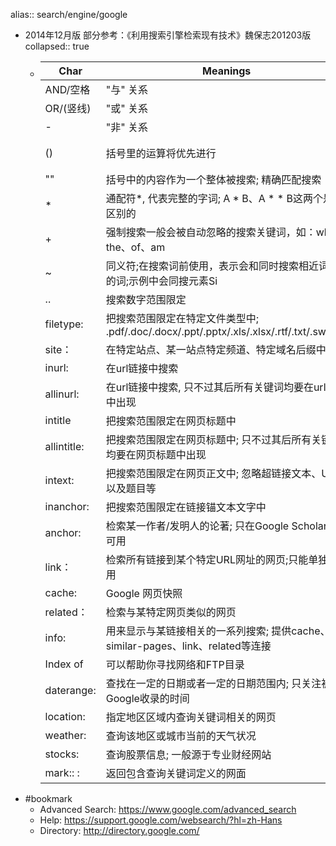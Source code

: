 alias:: search/engine/google
- 2014年12月版 部分参考：《利用搜索引擎检索现有技术》魏保志201203版
  collapsed:: true
  - | Char        | Meanings                                                     | Case                              |
    | ----------- | ------------------------------------------------------------ | --------------------------------- |
    | AND/空格    | "与" 关系                                                    | 云计算 分布式计算                 |
    | OR/(竖线)   | "或" 关系                                                    | 图片 \ 写真                       |
    | -           | "非" 关系                                                    | 神雕侠侣 -游戏                    |
    | ()          | 括号里的运算将优先进行                                       | 电子商务 AND (云计算 -分布式计算) |
    | ""          | 括号中的内容作为一个整体被搜索; 精确匹配搜索                 | “智能天线”                        |
    | *           | 通配符*, 代表完整的字词; A * B、A * * B这两个是有区别的      | Flower  * pots /Flower * * pots   |
    | +           | 强制搜索一般会被自动忽略的搜索关键词，如：who、the、of、am   | +B                                |
    | ~           | 同义符;在搜索词前使用，表示会和同时搜索相近词义的词;示例中会同搜元素Si | ~  silicon                        |
    | ..          | 搜索数字范围限定                                             | 手机 价格2000..5000               |
    | filetype:   | 把搜索范围限定在特定文件类型中; .pdf/.doc/.docx/.ppt/.pptx/.xls/.xlsx/.rtf/.txt/.swf/.ps | 霍金 黑洞filetype:pdf             |
    | site：      | 在特定站点、某一站点特定频道、特定域名后缀中搜索             | 科技 site:news.163.com            |
    | inurl:      | 在url链接中搜索                                              | inurl:jiqiao  photoshop           |
    | allinurl:   | 在url链接中搜索, 只不过其后所有关键词均要在url链接中出现     | allinurl:jiqiao  photoshop        |
    | intitle     | 把搜索范围限定在网页标题中                                   | 商业 intitle:超级女声             |
    | allintitle: | 把搜索范围限定在网页标题中; 只不过其后所有关键词均要在网页标题中出现 | allintitle:超级女声 张靓颖        |
    | intext:     | 把搜索范围限定在网页正文中; 忽略超链接文本、URL以及题目等    |                                   |
    | inanchor:   | 把搜索范围限定在链接锚文本文字中                             | inanchor:吴清源                   |
    | anchor:     | 检索某一作者/发明人的论著; 只在Google Scholar中可用          | anchor:/作者:                     |
    | link：      | 检索所有链接到某个特定URL网址的网页;只能单独使用             | link:163.com                      |
    | cache:      | Google 网页快照                                              |                                   |
    | related：   | 检索与某特定网页类似的网页                                   | related:www.163.com/index.shtml   |
    | info:       | 用来显示与某链接相关的一系列搜索; 提供cache、similar-pages、link、related等连接 | info:www.sina.com.cn              |
    | Index  of   | 可以帮助你寻找网络和FTP目录                                  | index  of mp3                     |
    | daterange:  | 查找在一定的日期或者一定的日期范围内; 只关注被Google收录的时间 |                                   |
    | location:   | 指定地区区域内查询关键词相关的网页                           | wow  gold location:France         |
    | weather:    | 查询该地区或城市当前的天气状况                               | weather:北京                      |
    | stocks:     | 查询股票信息; 一般源于专业财经网站                           | stocks:比亚迪                     |
    | mark:: :     | 返回包含查询关键词定义的网面                                 | mark:: :  暗网                     |
- #bookmark
  - Advanced Search: https://www.google.com/advanced_search
  - Help: https://support.google.com/websearch/?hl=zh-Hans
  - Directory: http://directory.google.com/